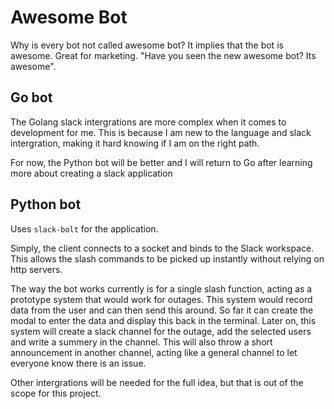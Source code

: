 # Awesome Bot

Why is every bot not called awesome bot? It implies that the bot is awesome. Great for marketing. "Have you seen the new awesome bot? Its awesome".

## Go bot

The Golang slack intergrations are more complex when it comes to development for me. This is because I am new to the language and slack intergration, making it hard knowing if I am on the right path.

For now, the Python bot will be better and I will return to Go after learning more about creating a slack application

## Python bot

Uses `slack-bolt` for the application.

Simply, the client connects to a socket and binds to the Slack workspace. This allows the slash commands to be picked up instantly without relying on http servers.

The way the bot works currently is for a single slash function, acting as a prototype system that would work for outages. This system would record data from the user and can then send this around. So far it can create the modal to enter the data and display this back in the terminal. Later on, this system will create a slack channel for the outage, add the selected users and write a summery in the channel. This will also throw a short announcement in another channel, acting like a general channel to let everyone know there is an issue.

Other intergrations will be needed for the full idea, but that is out of the scope for this project.